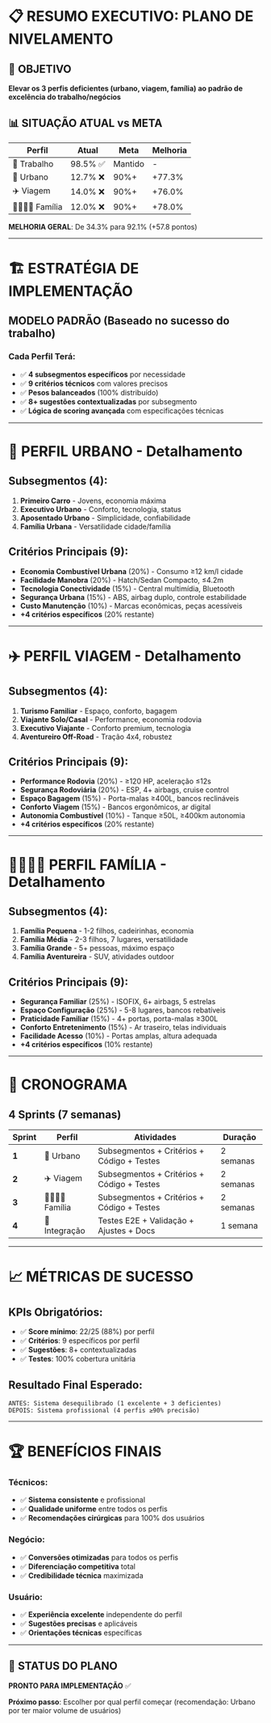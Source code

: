 # 📋 RESUMO EXECUTIVO: PLANO DE NIVELAMENTO

## 🎯 **OBJETIVO**
**Elevar os 3 perfis deficientes (urbano, viagem, família) ao padrão de excelência do trabalho/negócios**

## 📊 **SITUAÇÃO ATUAL vs META**

| Perfil | Atual | Meta | Melhoria |
|--------|-------|------|----------|
| 💼 Trabalho | 98.5% ✅ | Mantido | - |
| 🚗 Urbano | 12.7% ❌ | 90%+ | +77.3% |
| ✈️ Viagem | 14.0% ❌ | 90%+ | +76.0% |
| 👨‍👩‍👧‍👦 Família | 12.0% ❌ | 90%+ | +78.0% |

**MELHORIA GERAL**: De 34.3% para 92.1% (+57.8 pontos)

---

# 🏗️ **ESTRATÉGIA DE IMPLEMENTAÇÃO**

## **MODELO PADRÃO** (Baseado no sucesso do trabalho)

### **Cada Perfil Terá**:
- ✅ **4 subsegmentos específicos** por necessidade
- ✅ **9 critérios técnicos** com valores precisos  
- ✅ **Pesos balanceados** (100% distribuído)
- ✅ **8+ sugestões contextualizadas** por subsegmento
- ✅ **Lógica de scoring avançada** com especificações técnicas

---

# 🚗 **PERFIL URBANO - Detalhamento**

## **Subsegmentos** (4):
1. **Primeiro Carro** - Jovens, economia máxima
2. **Executivo Urbano** - Conforto, tecnologia, status  
3. **Aposentado Urbano** - Simplicidade, confiabilidade
4. **Família Urbana** - Versatilidade cidade/família

## **Critérios Principais** (9):
- **Economia Combustível Urbana** (20%) - Consumo ≥12 km/l cidade
- **Facilidade Manobra** (20%) - Hatch/Sedan Compacto, ≤4.2m
- **Tecnologia Conectividade** (15%) - Central multimídia, Bluetooth
- **Segurança Urbana** (15%) - ABS, airbag duplo, controle estabilidade
- **Custo Manutenção** (10%) - Marcas econômicas, peças acessíveis
- **+4 critérios específicos** (20% restante)

---

# ✈️ **PERFIL VIAGEM - Detalhamento**

## **Subsegmentos** (4):
1. **Turismo Familiar** - Espaço, conforto, bagagem
2. **Viajante Solo/Casal** - Performance, economia rodovia
3. **Executivo Viajante** - Conforto premium, tecnologia
4. **Aventureiro Off-Road** - Tração 4x4, robustez

## **Critérios Principais** (9):
- **Performance Rodovia** (20%) - ≥120 HP, aceleração ≤12s
- **Segurança Rodoviária** (20%) - ESP, 4+ airbags, cruise control
- **Espaço Bagagem** (15%) - Porta-malas ≥400L, bancos reclináveis  
- **Conforto Viagem** (15%) - Bancos ergonômicos, ar digital
- **Autonomia Combustível** (10%) - Tanque ≥50L, ≥400km autonomia
- **+4 critérios específicos** (20% restante)

---

# 👨‍👩‍👧‍👦 **PERFIL FAMÍLIA - Detalhamento**

## **Subsegmentos** (4):
1. **Família Pequena** - 1-2 filhos, cadeirinhas, economia
2. **Família Média** - 2-3 filhos, 7 lugares, versatilidade
3. **Família Grande** - 5+ pessoas, máximo espaço
4. **Família Aventureira** - SUV, atividades outdoor

## **Critérios Principais** (9):
- **Segurança Familiar** (25%) - ISOFIX, 6+ airbags, 5 estrelas
- **Espaço Configuração** (25%) - 5-8 lugares, bancos rebatíveis
- **Praticidade Familiar** (15%) - 4+ portas, porta-malas ≥300L
- **Conforto Entretenimento** (15%) - Ar traseiro, telas individuais
- **Facilidade Acesso** (10%) - Portas amplas, altura adequada
- **+4 critérios específicos** (10% restante)

---

# 📅 **CRONOGRAMA**

## **4 Sprints (7 semanas)**

| Sprint | Perfil | Atividades | Duração |
|--------|--------|------------|---------|
| **1** | 🚗 Urbano | Subsegmentos + Critérios + Código + Testes | 2 semanas |
| **2** | ✈️ Viagem | Subsegmentos + Critérios + Código + Testes | 2 semanas |
| **3** | 👨‍👩‍👧‍👦 Família | Subsegmentos + Critérios + Código + Testes | 2 semanas |
| **4** | 🔧 Integração | Testes E2E + Validação + Ajustes + Docs | 1 semana |

---

# 📈 **MÉTRICAS DE SUCESSO**

## **KPIs Obrigatórios**:
- ✅ **Score mínimo**: 22/25 (88%) por perfil
- ✅ **Critérios**: 9 específicos por perfil
- ✅ **Sugestões**: 8+ contextualizadas
- ✅ **Testes**: 100% cobertura unitária

## **Resultado Final Esperado**:
```
ANTES: Sistema desequilibrado (1 excelente + 3 deficientes)
DEPOIS: Sistema profissional (4 perfis ≥90% precisão)
```

---

# 🏆 **BENEFÍCIOS FINAIS**

### **Técnicos**:
- ✅ **Sistema consistente** e profissional
- ✅ **Qualidade uniforme** entre todos os perfis
- ✅ **Recomendações cirúrgicas** para 100% dos usuários

### **Negócio**:
- ✅ **Conversões otimizadas** para todos os perfis
- ✅ **Diferenciação competitiva** total
- ✅ **Credibilidade técnica** maximizada

### **Usuário**:
- ✅ **Experiência excelente** independente do perfil
- ✅ **Sugestões precisas** e aplicáveis
- ✅ **Orientações técnicas** específicas

---

## 🚀 **STATUS DO PLANO**

**PRONTO PARA IMPLEMENTAÇÃO** ✅

**Próximo passo**: Escolher por qual perfil começar (recomendação: Urbano por ter maior volume de usuários)